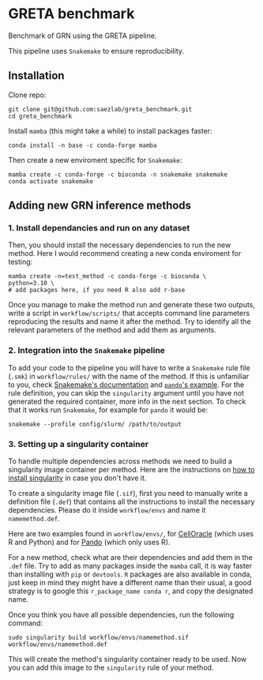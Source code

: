 # GRETA benchmark
Benchmark of GRN using the GRETA pipeline.

This pipeline uses `Snakemake` to ensure reproducibility.

## Installation
Clone repo:
```
git clone git@github.com:saezlab/greta_benchmark.git
cd greta_benchmark
```

Install `mamba` (this might take a while) to install packages faster:
```
conda install -n base -c conda-forge mamba
```

Then create a new enviroment specific for `Snakemake`:
```
mamba create -c conda-forge -c bioconda -n snakemake snakemake
conda activate snakemake
```
## Adding new GRN inference methods

### 1. Install dependancies and run on any dataset
Then, you should install the necessary dependencies to run the new method. Here I would recommend creating a new conda enviroment for testing:
```
mamba create -n=test_method -c conda-forge -c bioconda \
python=3.10 \
# add packages here, if you need R also add r-base
```

Once you manage to make the method run and generate these two outputs, write a script in `workflow/scripts/` that accepts command line parameters reproducing the results and name it after the method. Try to identify all the relevant parameters of the method and add them as arguments.

### 2. Integration into the `Snakemake` pipeline
To add your code to the pipeline you will have to write a `Snakemake` rule file (`.smk`) in `workflow/rules/` with the name of the method. If this is unfamiliar to you, check [Snakemake's documentation](https://snakemake.readthedocs.io/en/stable/snakefiles/rules.html) and [`pando`'s example](https://github.com/saezlab/greta_benchmark/blob/main/workflow/rules/pando.smk).
For the rule definition, you can skip the `singularity` argument until you have not generated the required container, more info in the next section.
To check that it works run `Snakemake`, for example for `pando` it would be:
```
snakemake --profile config/slurm/ /path/to/output
```

### 3. Setting up a singularity container
To handle multiple dependencies across methods we need to build a singularity image container per method. Here are the instructions on [how to install singularity](https://apptainer.org/docs/user/latest/) in case you don't have it.

To create a singularity image file (`.sif`), first you need to manually write a definition file (`.def`) that contains all the instructions to install the necessary dependencies. Please do it inside `workflow/envs` and name it `namemethod.def`.

Here are two examples found in `workflow/envs/`, for [CellOracle](https://github.com/saezlab/greta_benchmark/blob/main/workflow/envs/celloracle.def) (which uses R and Python) and for [Pando](https://github.com/saezlab/greta_benchmark/blob/main/workflow/envs/pando.def) (which only uses R).

For a new method, check what are their dependencies and add them in the `.def` file. Try to add as many packages inside the `mamba` call, it is way faster than installing with `pip` or `devtools`. `R` packages are also available in conda, just keep in mind they might have a different name than their usual, a good strategy is to google this `r_package_name conda r`, and copy the designated name.

Once you think you have all possible dependencies, run the following command:

```
sudo singularity build workflow/envs/namemethod.sif workflow/envs/namemethod.def 
```

This will create the method's singularity container ready to be used. Now you can add this image to the `singularity` rule of your method.
